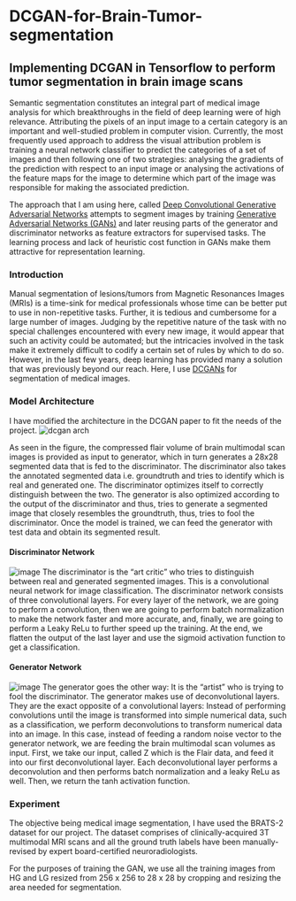 # DCGAN-for-Brain-Tumor-segmentation
## Implementing DCGAN in Tensorflow to perform tumor segmentation in brain image scans

Semantic segmentation constitutes an integral part of medical image analysis for which breakthroughs in the field of deep learning were of high relevance. Attributing the pixels of an input image to a certain category is an important and well-studied problem in computer vision.
Currently, the most frequently used approach to address the visual attribution problem is training a neural network classifier to predict the categories of a set of images and then following one of two strategies: analysing the gradients of the prediction with respect to an input image or analysing the activations of the feature maps for the image to determine which part of the image was responsible for making the associated prediction. 

The approach that I am using here, called [Deep Convolutional Generative Adversarial Networks](https://arxiv.org/pdf/1511.06434.pdf) attempts to segment images by training [Generative Adversarial Networks (GANs)](https://arxiv.org/pdf/1406.2661) and later reusing parts of the generator and discriminator networks as feature extractors for supervised tasks. The learning process and lack of heuristic cost function in GANs make them attractive for representation learning.

### Introduction
Manual segmentation of lesions/tumors from Magnetic Resonances Images (MRIs) is a time-sink for medical professionals whose time can be better put to use in non-repetitive tasks. Further, it is tedious and cumbersome for a large number of images. Judging by the repetitive nature of the task with no special challenges encountered with every new image, it would appear that such an activity could be automated; but the intricacies involved in the task make it extremely difficult to codify a certain set of rules by which to do so. However, in the last few years, deep learning has provided many a solution that was previously beyond our reach.
Here, I use [DCGANs](https://arxiv.org/abs/1511.06434.pdf) for segmentation of medical images.

### Model Architecture
I have modified the architecture in the DCGAN paper to fit the needs of the project.
![dcgan arch](https://user-images.githubusercontent.com/20294710/40440237-84af0c46-5e8b-11e8-9edf-548e1df365ef.PNG)

As seen in the figure, the compressed flair volume of brain multimodal scan images is provided as input to generator, which in turn generates a 28x28 segmented data that is fed to the discriminator. The discriminator also takes the annotated segmented data i.e.
groundtruth and tries to identify which is real and generated one. The discriminator optimizes itself to correctly distinguish between the two. The generator is also optimized according to the output of the discriminator and thus, tries to generate a segmented image
that closely resembles the groundtruth, thus, tries to fool the discriminator. Once the model is trained, we can feed the generator with test data and obtain its segmented result. 

#### Discriminator Network
![image](https://user-images.githubusercontent.com/20294710/40440366-daa24af0-5e8b-11e8-8214-5eaa02f58271.png)
The discriminator is the “art critic” who tries to distinguish between real and generated segmented images. This is a convolutional neural network for image classification. The discriminator network consists of three convolutional layers. For every layer of the network, we are going to perform a convolution, then we are going to perform batch normalization to make the network faster and more accurate, and, finally, we are going to perform a Leaky ReLu to further speed up the training. At the end, we flatten the output of the last layer and use the sigmoid activation function to get a classification.

#### Generator Network
![image](https://user-images.githubusercontent.com/20294710/40440453-1c40de2c-5e8c-11e8-8cbb-49d06c675c28.png)
The generator goes the other way: It is the “artist” who is trying to fool the discriminator. The generator makes use of deconvolutional layers. They are the exact opposite of a convolutional layers: Instead of performing convolutions until the image is transformed
into simple numerical data, such as a classification, we perform deconvolutions to transform numerical data into an image. In this case, instead of feeding a random noise vector to the generator network, we are feeding the brain multimodal scan volumes as
input. First, we take our input, called Z which is the Flair data, and feed it into our first deconvolutional layer. Each deconvolutional layer performs a deconvolution and then performs batch normalization and a leaky ReLu as well. Then, we return the tanh activation function.

### Experiment
The objective being medical image segmentation, I have used the BRATS-2 dataset for our project. The dataset comprises of clinically-acquired 3T multimodal MRI scans and all the ground truth labels have been manually-revised by expert board-certified
neuroradiologists.

For the purposes of training the GAN, we use all the training images from HG and LG resized from 256 x 256 to 28 x 28 by cropping and resizing the area needed for segmentation.

